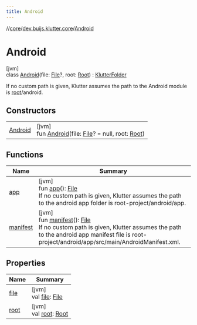 ```yaml
---
title: Android
---
```

//[core](../../../index.html)/[dev.buijs.klutter.core](../index.html)/[Android](index.html)



# Android



[jvm]\
class [Android](index.html)(file: [File](https://docs.oracle.com/javase/8/docs/api/java/io/File.html)?, root: [Root](../-root/index.html)) : [KlutterFolder](../-klutter-folder/index.html)

If no custom path is given, Klutter assumes the path to the Android module is [root](../../../../core/dev.buijs.klutter.core/-android/root.md)/android.



## Constructors


| | |
|---|---|
| [Android](-android.html) | [jvm]<br>fun [Android](-android.html)(file: [File](https://docs.oracle.com/javase/8/docs/api/java/io/File.html)? = null, root: [Root](../-root/index.html)) |


## Functions


| Name | Summary |
|---|---|
| [app](app.html) | [jvm]<br>fun [app](app.html)(): [File](https://docs.oracle.com/javase/8/docs/api/java/io/File.html)<br>If no custom path is given, Klutter assumes the path to the android app folder is root-project/android/app. |
| [manifest](manifest.html) | [jvm]<br>fun [manifest](manifest.html)(): [File](https://docs.oracle.com/javase/8/docs/api/java/io/File.html)<br>If no custom path is given, Klutter assumes the path to the android app manifest file is root-project/android/app/src/main/AndroidManifest.xml. |


## Properties


| Name | Summary |
|---|---|
| [file](../-klutter-folder/file.html) | [jvm]<br>val [file](../-klutter-folder/file.html): [File](https://docs.oracle.com/javase/8/docs/api/java/io/File.html) |
| [root](../-klutter-folder/root.html) | [jvm]<br>val [root](../-klutter-folder/root.html): [Root](../-root/index.html) |


